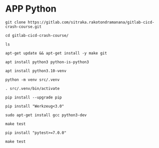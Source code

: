 # APP Python
```
git clone https://gitlab.com/sitraka.rakotondramanana/gitlab-cicd-crash-course.git
```
```  
cd gitlab-cicd-crash-course/
```
```
ls
```
```
apt-get update && apt-get install -y make git
```
```
apt install python3 python-is-python3
```
```
apt install python3.10-venv
```
```
python -m venv src/.venv
```
```
. src/.venv/bin/activate
```
```
pip install --upgrade pip
```
```
pip install "Werkzeug<3.0"
```
```
sudo apt-get install gcc python3-dev
```
```
make test
```
```
pip install "pytest>=7.0.0"
```
```
make test
```

